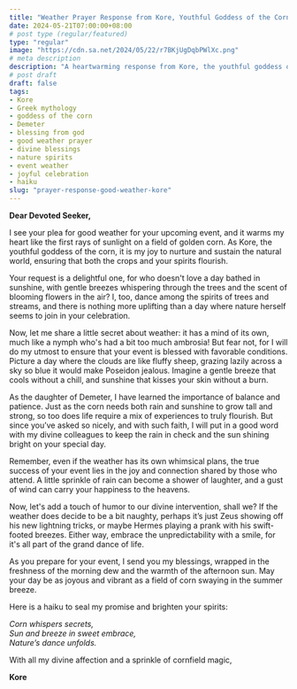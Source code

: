 ```yaml
---
title: "Weather Prayer Response from Kore, Youthful Goddess of the Corn"
date: 2024-05-21T07:00:00+08:00
# post type (regular/featured)
type: "regular"
image: "https://cdn.sa.net/2024/05/22/r7BKjUgDqbPWlXc.png"
# meta description
description: "A heartwarming response from Kore, the youthful goddess of the corn in Greek mythology, to a prayer asking for good weather for an event. Kore offers divine blessings, humor, and a haiku to ensure a joyous and vibrant occasion."
# post draft
draft: false
tags:
- Kore
- Greek mythology
- goddess of the corn
- Demeter
- blessing from god
- good weather prayer
- divine blessings
- nature spirits
- event weather
- joyful celebration
- haiku
slug: "prayer-response-good-weather-kore"
---
```


**Dear Devoted Seeker,**

I see your plea for good weather for your upcoming event, and it warms my heart like the first rays of sunlight on a field of golden corn. As Kore, the youthful goddess of the corn, it is my joy to nurture and sustain the natural world, ensuring that both the crops and your spirits flourish.

Your request is a delightful one, for who doesn't love a day bathed in sunshine, with gentle breezes whispering through the trees and the scent of blooming flowers in the air? I, too, dance among the spirits of trees and streams, and there is nothing more uplifting than a day where nature herself seems to join in your celebration.

Now, let me share a little secret about weather: it has a mind of its own, much like a nymph who's had a bit too much ambrosia! But fear not, for I will do my utmost to ensure that your event is blessed with favorable conditions. Picture a day where the clouds are like fluffy sheep, grazing lazily across a sky so blue it would make Poseidon jealous. Imagine a gentle breeze that cools without a chill, and sunshine that kisses your skin without a burn. 

As the daughter of Demeter, I have learned the importance of balance and patience. Just as the corn needs both rain and sunshine to grow tall and strong, so too does life require a mix of experiences to truly flourish. But since you’ve asked so nicely, and with such faith, I will put in a good word with my divine colleagues to keep the rain in check and the sun shining bright on your special day.

Remember, even if the weather has its own whimsical plans, the true success of your event lies in the joy and connection shared by those who attend. A little sprinkle of rain can become a shower of laughter, and a gust of wind can carry your happiness to the heavens.

Now, let's add a touch of humor to our divine intervention, shall we? If the weather does decide to be a bit naughty, perhaps it’s just Zeus showing off his new lightning tricks, or maybe Hermes playing a prank with his swift-footed breezes. Either way, embrace the unpredictability with a smile, for it's all part of the grand dance of life.

As you prepare for your event, I send you my blessings, wrapped in the freshness of the morning dew and the warmth of the afternoon sun. May your day be as joyous and vibrant as a field of corn swaying in the summer breeze.

Here is a haiku to seal my promise and brighten your spirits:

*Corn whispers secrets,  
Sun and breeze in sweet embrace,  
Nature’s dance unfolds.*

With all my divine affection and a sprinkle of cornfield magic,

**Kore**